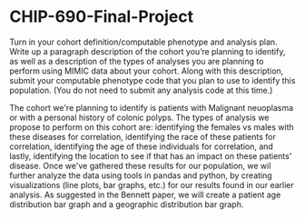 # CHIP-690-Final-Project

Turn in your cohort definition/computable phenotype and analysis plan. Write up a paragraph description of the cohort you’re planning to identify, as well as a description of the types of analyses you are planning to perform using MIMIC data about your cohort. Along with this description, submit your computable phenotype code that you plan to use to identify this population. (You do not need to submit any analysis code at this time.) 

The cohort we're planning to identify is patients with Malignant neuoplasma or with a personal history of colonic polyps. The types of analysis we propose to perform on this cohort are: identifying the females vs males with these diseases for correlation, identifying the race of these patients for correlation, identifying the age of these individuals for correlation, and lastly, identifying the location to see if that has an impact on these patients' disease. Once we've gathered these results for our population, we wil further analyze the data using tools in pandas and python, by creating visualizations (line plots, bar graphs, etc.) for our results found in our earlier analysis. As suggested in the Bennett paper, we will create a patient age distribution bar graph and a geographic distribution bar graph. 
